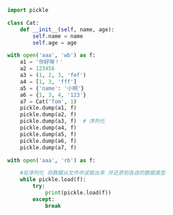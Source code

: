 
<BlogInfo id="779" title="11.序列化和反序列化" author="白日梦想猿" pv=0 read_times=0 pre_cost_time=0分31秒 category="文件" tag_list="['文件']" create_time="2020.07.08 15:27:34" update_time="2022.02.01 17:27:18" />

```python
import pickle

class Cat:
    def __init__(self, name, age):
        self.name = name
        self.age = age

with open('aaa', 'wb') as f:
    a1 = '你好呀！'
    a2 = 123456
    a3 = (1, 2, 3, 'fef')
    a4 = [1, 3, 'fff']
    a5 = {'name': '小明'}
    a6 = {1, 3, 4, '123'}
    a7 = Cat('Tom', 1)
    pickle.dump(a1, f)
    pickle.dump(a2, f)
    pickle.dump(a3, f)  # 序列化
    pickle.dump(a4, f)
    pickle.dump(a5, f)
    pickle.dump(a6, f)
    pickle.dump(a7, f)

with open('aaa', 'rb') as f:

    #反序列化 将数据从文件中读取出来 并还原到各自的数据类型
    while pickle.load(f):
        try:
            print(pickle.load(f))
        except:
            break

```
